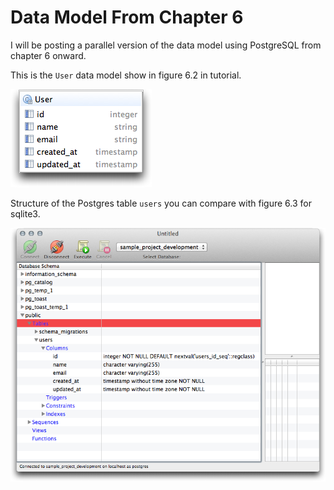 # Data Model From Chapter 6 #

I will be posting a parallel version of the data model using PostgreSQL from chapter 6 onward.

This is the `User` data model show in figure 6.2 in tutorial.

![Figure 6.2](images/UserDataModel6.2.png)

Structure of the Postgres table `users` you can compare with figure 6.3 for sqlite3.

![Figure 6.3](images/PostgresQueryTool6.3.png)